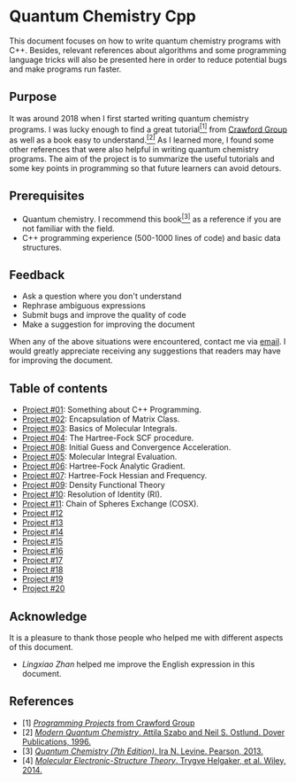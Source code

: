 # Quantum Chemistry Cpp

This document focuses on how to write quantum chemistry programs with C++. Besides, relevant references about algorithms and some programming language tricks will also be presented here in order to reduce potential bugs and make programs run faster.

## Purpose
It was around 2018 when I first started writing quantum chemistry programs. I was lucky enough to find a great tutorial[<sup>[1]</sup>](#ref1) from [Crawford Group](https://crawford.chem.vt.edu) as well as a book easy to understand.[<sup>[2]</sup>](#ref2) As I learned more, I found some other references that were also helpful in writing quantum chemistry programs. The aim of the project is to summarize the useful tutorials and some key points in programming so that future learners can avoid detours.

## Prerequisites
* Quantum chemistry. I recommend this book[<sup>[3]</sup>](#ref3) as a reference if you are not familiar with the field.
* C++ programming experience (500-1000 lines of code) and basic data structures.

## Feedback
* Ask a question where you don't understand
* Rephrase ambiguous expressions
* Submit bugs and improve the quality of code
* Make a suggestion for improving the document

When any of the above situations were encountered, contact me via [email](mailto:rudin.jiang@gmail.com). I would greatly appreciate receiving any suggestions that readers may have for improving the document.

## Table of contents
- [Project #01](https://github.com/rudin-jiang/QuantumChemistryCpp/tree/master/Project%2301): Something about C++ Programming.
- [Project #02](https://github.com/rudin-jiang/QuantumChemistryCpp/tree/master/Project%2302): Encapsulation of Matrix Class.
- [Project #03](https://github.com/rudin-jiang/QuantumChemistryCpp/tree/master/Project%2303): Basics of Molecular Integrals.
- [Project #04](https://github.com/rudin-jiang/QuantumChemistryCpp/tree/master/Project%2304): The Hartree-Fock SCF procedure.
- [Project #08](https://github.com/rudin-jiang/QuantumChemistryCpp/tree/master/Project%2305): Initial Guess and Convergence Acceleration.
- [Project #05](https://github.com/rudin-jiang/QuantumChemistryCpp/tree/master/Project%2306): Molecular Integral Evaluation.
- [Project #06](https://github.com/rudin-jiang/QuantumChemistryCpp/tree/master/Project%2307): Hartree-Fock Analytic Gradient.
- [Project #07](https://github.com/rudin-jiang/QuantumChemistryCpp/tree/master/Project%2308): Hartree-Fock Hessian and Frequency.
- [Project #09](https://github.com/rudin-jiang/QuantumChemistryCpp/tree/master/Project%2309): Density Functional Theory
- [Project #10](https://github.com/rudin-jiang/QuantumChemistryCpp/tree/master/Project%2310): Resolution of Identity (RI).
- [Project #11](https://github.com/rudin-jiang/QuantumChemistryCpp/tree/master/Project%2311): Chain of Spheres Exchange (COSX).
- [Project #12](https://github.com/rudin-jiang/QuantumChemistryCpp/tree/master/Project%2312)
- [Project #13](https://github.com/rudin-jiang/QuantumChemistryCpp/tree/master/Project%2313)
- [Project #14](https://github.com/rudin-jiang/QuantumChemistryCpp/tree/master/Project%2314)
- [Project #15](https://github.com/rudin-jiang/QuantumChemistryCpp/tree/master/Project%2315)
- [Project #16](https://github.com/rudin-jiang/QuantumChemistryCpp/tree/master/Project%2316)
- [Project #17](https://github.com/rudin-jiang/QuantumChemistryCpp/tree/master/Project%2317)
- [Project #18](https://github.com/rudin-jiang/QuantumChemistryCpp/tree/master/Project%2318)
- [Project #19](https://github.com/rudin-jiang/QuantumChemistryCpp/tree/master/Project%2319)
- [Project #20](https://github.com/rudin-jiang/QuantumChemistryCpp/tree/master/Project%2320)


## Acknowledge
It is a pleasure to thank those people who helped me with different aspects of this document.
- *Lingxiao Zhan* helped me improve the English expression in this document.
<!-- - *Luoyan Yu* helped me review this document. -->

## References
* <a id="ref1"></a> [1] [*Programming Projects* from Crawford Group](https://github.com/CrawfordGroup/ProgrammingProjects)
* <a id="ref2"></a> [2] [*Modern Quantum Chemistry*. Attila Szabo and Neil S. Ostlund. Dover Publications, 1996.](https://www.amazon.com/Modern-Quantum-Chemistry-Introduction-Electronic/dp/0486691861)
* <a id="ref3"></a> [3] [*Quantum Chemistry (7th Edition)*. Ira N. Levine. Pearson, 2013.](https://www.amazon.com/Quantum-Chemistry-7th-Ira-Levine/dp/0321803450)
* <a id="ref4"></a> [4] [*Molecular Electronic-Structure Theory*. Trygve Helgaker, et al. Wiley, 2014.](https://www.amazon.com/Molecular-Electronic-Structure-Theory-Trygve-Helgaker/dp/1118531477)




